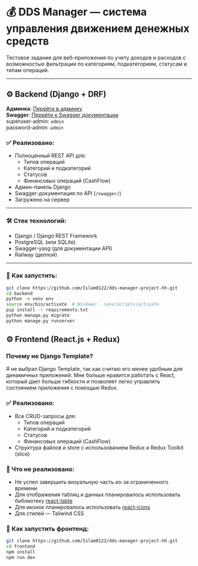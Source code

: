 # 💰 **DDS Manager** — система управления движением денежных средств

Тестовое задание для веб-приложения по учету доходов и расходов с возможностью фильтрации по категориям, подкатегориям, статусам и типам операций.

---

## ⚙️ **Backend (Django + DRF)**

**Админка**: [Перейти в админку](https://django-server-production-8abc.up.railway.app/admin/)  
**Swagger**: [Перейти к Swagger документации](https://django-server-production-8abc.up.railway.app/swagger/)  
superuser-admin: `admin`  
password-admin: `admin`

### ✅ **Реализовано:**
- Полноценный REST API для:
  - Типов операций
  - Категорий и подкатегорий
  - Статусов
  - Финансовых операций (CashFlow)
- Админ-панель Django
- Swagger-документация по API (`/swagger/`)
- Загружено на сервер

---

### 🛠 **Стек технологий:**
- Django / Django REST Framework
- PostgreSQL (или SQLite)
- Swagger-yasg (для документации API)
- Railway (деплой)

---

### 🚀 **Как запустить:**

```bash
git clone https://github.com/Islam0122/dds-manager-project-hh.git
cd backend
python -m venv env
source env/bin/activate  # Windows: .\env\Scripts\activate
pip install -r requirements.txt
python manage.py migrate
python manage.py runserver
```

## ⚙️ **Frontend (React.js + Redux)**

### Почему не Django Template?
Я не выбрал Django Template, так как считаю его менее удобным для динамичных приложений. Мне больше нравится работать с React, который дает больше гибкости и позволяет легко управлять состоянием приложения с помощью Redux.

### ✅ **Реализовано:**
- Все CRUD-запросы для:
  - Типов операций
  - Категорий и подкатегорий
  - Статусов
  - Финансовых операций (CashFlow)
- Структура файлов и store с использованием Redux и Redux Toolkit (slice)
  
### 🚧 **Что не реализовано:**
- Не успел завершить визуальную часть из-за ограниченного времени
- Для отображения таблиц и данных планировалось использовать библиотеку [react-table](https://react-table.tanstack.com/)
- Для иконок планировалось использовать [react-icons](https://react-icons.github.io/react-icons/)
- Для стилей — Tailwind CSS

### 🚀 **Как запустить фронтенд:**
```bash
git clone https://github.com/Islam0122/dds-manager-project-hh.git
cd frontend
npm install
npm run dev
```



